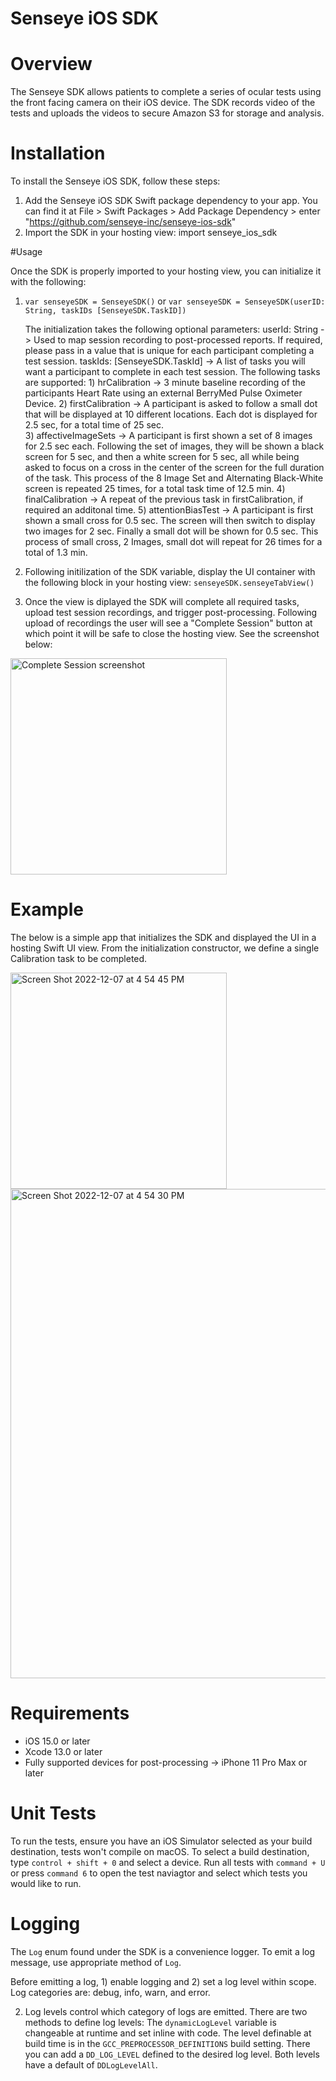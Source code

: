 # Senseye iOS SDK


# Overview

The Senseye SDK allows patients to complete a series of ocular tests using the front facing camera on their iOS device. The SDK records video of the tests and uploads the videos to secure Amazon S3 for storage and analysis. 

    
# Installation

To install the Senseye iOS SDK, follow these steps:

1) Add the Senseye iOS SDK Swift package dependency to your app. You can find it at File > Swift Packages > Add Package Dependency > enter "https://github.com/senseye-inc/senseye-ios-sdk"
2) Import the SDK in your hosting view: import senseye_ios_sdk

#Usage

Once the SDK is properly imported to your hosting view, you can initialize it with the following:
1) `var senseyeSDK = SenseyeSDK()` or `var senseyeSDK = SenseyeSDK(userID: String, taskIDs [SenseyeSDK.TaskID])`

   The initialization takes the following optional parameters:
   userId: String -> Used to map session recording to post-processed reports. If required, please pass in a value that is unique for each participant completing a test session.
   taskIds: [SenseyeSDK.TaskId] -> A list of tasks you will want a participant to complete in each test session. The following tasks are supported:
            1) hrCalibration -> 3 minute baseline recording of the participants Heart Rate using an external BerryMed Pulse Oximeter Device.
            2) firstCalibration -> A participant is asked to follow a small dot that will be displayed at 10 different locations. Each dot is displayed for 2.5 sec, for a total time of 25 sec.  
            3) affectiveImageSets -> A participant is first shown a set of 8 images for 2.5 sec each. Following the set of images, they will be shown a black screen for 5 sec, and then a white screen for 5 sec, all while being asked to focus on a cross in the center of the screen for the full duration of the task. This process of the 8 Image Set and Alternating Black-White screen is repeated 25 times, for a total task time of 12.5 min.
            4) finalCalibration -> A repeat of the previous task in firstCalibration, if required an additonal time.
            5) attentionBiasTest -> A participant is first shown a small cross for 0.5 sec. The screen will then switch to display two images for 2 sec. Finally a small dot will be shown for 0.5 sec. This process of small cross, 2 Images, small dot will repeat for 26 times for a total of 1.3 min. 
2) Following initilization of the SDK variable, display the UI container with the following block in your hosting view:
   `senseyeSDK.senseyeTabView()`
3) Once the view is diplayed the SDK will complete all required tasks, upload test session recordings, and trigger post-processing. Following upload of recordings the user will see a "Complete Session" button at which point it will be safe to close the hosting view. See the screenshot below:
<img width="346" alt="Complete Session screenshot" src="https://user-images.githubusercontent.com/5391849/206341149-d0025c14-f157-4c6c-8576-373aa649809b.png">

# Example

The below is a simple app that initializes the SDK and displayed the UI in a hosting Swift UI view. From the initialization constructor, we define a single Calibration task to be completed. 

<img width="346" alt="Screen Shot 2022-12-07 at 4 54 45 PM" src="https://user-images.githubusercontent.com/5391849/206329854-f377c12b-e202-490d-a5db-4688b9ed40f0.png">
<img width="783" alt="Screen Shot 2022-12-07 at 4 54 30 PM" src="https://user-images.githubusercontent.com/5391849/206329858-a2422386-4fed-47ca-9d54-929ec66b80d8.png">

# Requirements

- iOS 15.0 or later
- Xcode 13.0 or later
- Fully supported devices for post-processing -> iPhone 11 Pro Max or later            
    
# Unit Tests

To run the tests, ensure you have an iOS Simulator selected as your build destination, tests won't compile on macOS. To select a build destination, type `control + shift + 0` and select a device. Run all tests with `command + U` or press `command 6` to open the test naviagtor and select which tests you would like to run.

# Logging

The `Log` enum found under the SDK is a convenience logger. To emit a log message, use appropriate method of `Log`.

Before emitting a log, 1) enable logging and 2) set a log level within scope. Log categories are: debug, info, warn, and error.

2) Log levels control which category of logs are emitted. There are two methods to define log levels: The `dynamicLogLevel` variable is changeable at runtime and set inline with code. The level definable at build time is in the `GCC_PREPROCESSOR_DEFINITIONS` build setting. There you can add a `DD_LOG_LEVEL` defined to the desired log level. Both levels have a default of `DDLogLevelAll`.

